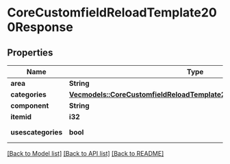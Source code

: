 # CoreCustomfieldReloadTemplate200Response

## Properties

Name | Type | Description | Notes
------------ | ------------- | ------------- | -------------
**area** | **String** | area | 
**categories** | [**Vec<models::CoreCustomfieldReloadTemplate200ResponseCategoriesInner>**](core_customfield_reload_template_200_response_categories_inner.md) |  | 
**component** | **String** | component | 
**itemid** | **i32** | itemid | 
**usescategories** | **bool** | view has categories | [default to null]

[[Back to Model list]](../README.md#documentation-for-models) [[Back to API list]](../README.md#documentation-for-api-endpoints) [[Back to README]](../README.md)


